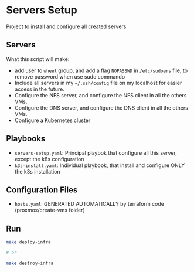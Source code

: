 # Servers Setup

Project to install and configure all created servers

## Servers

What this script will make:

- add user to `wheel` group, and add a flag `NOPASSWD` in `/etc/sudoers` file, to remove password when use sudo commando
- Include all servers in my `~/.ssh/config` file on my localhost for easier access in the future.
- Configure the NFS server, and configure the NFS client in all the others VMs.
- Configure the DNS server, and configure the DNS client in all the others VMs.
- Configure a Kubernetes cluster

## Playbooks

- `servers-setup.yaml`: Principal playbok that configure all this server, except the k8s configuration
- `k3s-install.yaml`: Individual playbook, that install and configure ONLY the k3s installation

## Configuration Files

- `hosts.yaml`: GENERATED AUTOMATICALLY by terraform code (proxmox/create-vms folder)

## Run

```bash
make deploy-infra

# or

make destroy-infra
```